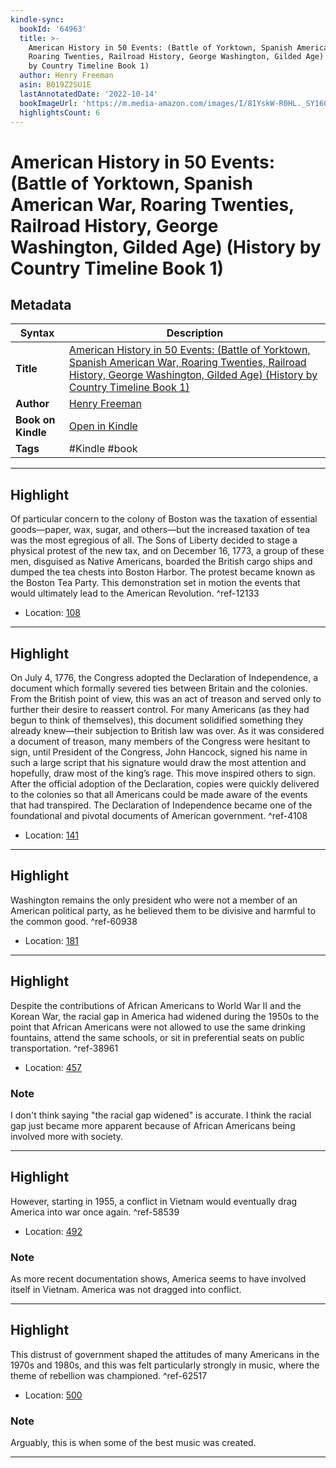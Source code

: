 ```yaml
---
kindle-sync:
  bookId: '64963'
  title: >-
    American History in 50 Events: (Battle of Yorktown, Spanish American War,
    Roaring Twenties, Railroad History, George Washington, Gilded Age) (History
    by Country Timeline Book 1)
  author: Henry Freeman
  asin: B019Z2SU1E
  lastAnnotatedDate: '2022-10-14'
  bookImageUrl: 'https://m.media-amazon.com/images/I/81YskW-R0HL._SY160.jpg'
  highlightsCount: 6
---
```

# American History in 50 Events: (Battle of Yorktown, Spanish American War, Roaring Twenties, Railroad History, George Washington, Gilded Age) (History by Country Timeline Book 1)

## Metadata

| Syntax | Description |
| ---------- | ---------- |
| **Title** | [American History in 50 Events: (Battle of Yorktown, Spanish American War, Roaring Twenties, Railroad History, George Washington, Gilded Age) (History by Country Timeline Book 1)](https://www.amazon.com/dp/B019Z2SU1E) |
| **Author** | [Henry Freeman](https://www.amazon.comundefined) |
| **Book on Kindle** | <a href="kindle://book?action=open&asin=B019Z2SU1E" target="_blank">Open in Kindle</a> |
| **Tags** | #Kindle #book |

---

## Highlight

Of particular concern to the colony of Boston was the taxation of essential goods—paper, wax, sugar, and others—but the increased taxation of tea was the most egregious of all. The Sons of Liberty decided to stage a physical protest of the new tax, and on December 16, 1773, a group of these men, disguised as Native Americans, boarded the British cargo ships and dumped the tea chests into Boston Harbor. The protest became known as the Boston Tea Party. This demonstration set in motion the events that would ultimately lead to the American Revolution. ^ref-12133

- Location: [108](kindle://book?action=open&asin=B019Z2SU1E&location=108)

---
## Highlight

On July 4, 1776, the Congress adopted the Declaration of Independence, a document which formally severed ties between Britain and the colonies. From the British point of view, this was an act of treason and served only to further their desire to reassert control. For many Americans (as they had begun to think of themselves), this document solidified something they already knew—their subjection to British law was over. As it was considered a document of treason, many members of the Congress were hesitant to sign, until President of the Congress, John Hancock, signed his name in such a large script that his signature would draw the most attention and hopefully, draw most of the king’s rage. This move inspired others to sign. After the official adoption of the Declaration, copies were quickly delivered to the colonies so that all Americans could be made aware of the events that had transpired. The Declaration of Independence became one of the foundational and pivotal documents of American government. ^ref-4108

- Location: [141](kindle://book?action=open&asin=B019Z2SU1E&location=141)

---
## Highlight

Washington remains the only president who were not a member of an American political party, as he believed them to be divisive and harmful to the common good. ^ref-60938

- Location: [181](kindle://book?action=open&asin=B019Z2SU1E&location=181)

---
## Highlight

Despite the contributions of African Americans to World War II and the Korean War, the racial gap in America had widened during the 1950s to the point that African Americans were not allowed to use the same drinking fountains, attend the same schools, or sit in preferential seats on public transportation. ^ref-38961

- Location: [457](kindle://book?action=open&asin=B019Z2SU1E&location=457)

### Note
I don't think saying "the racial gap widened" is accurate. I think the racial gap just became more apparent because of African Americans being involved more with society.

---
## Highlight

However, starting in 1955, a conflict in Vietnam would eventually drag America into war once again. ^ref-58539

- Location: [492](kindle://book?action=open&asin=B019Z2SU1E&location=492)

### Note
As more recent documentation shows, America seems to have involved itself in Vietnam. America was not dragged into conflict.

---
## Highlight

This distrust of government shaped the attitudes of many Americans in the 1970s and 1980s, and this was felt particularly strongly in music, where the theme of rebellion was championed. ^ref-62517

- Location: [500](kindle://book?action=open&asin=B019Z2SU1E&location=500)

### Note
Arguably, this is when some of the best music was created.

---
